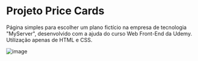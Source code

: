 # Projeto Price Cards
Página simples para escolher um plano fictício na empresa de tecnologia "MyServer", desenvolvido com a ajuda do curso Web Front-End da Udemy.
Utilização apenas de HTML e CSS.

![image](https://github.com/dudamagnago/pricecards/assets/157523329/73a70f72-c763-4f86-bb52-665078596603)


